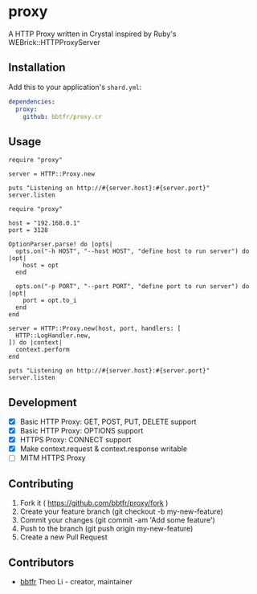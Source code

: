 # proxy

A HTTP Proxy written in Crystal inspired by Ruby's WEBrick::HTTPProxyServer

## Installation

Add this to your application's `shard.yml`:

```yaml
dependencies:
  proxy:
    github: bbtfr/proxy.cr
```

## Usage

```crystal
require "proxy"

server = HTTP::Proxy.new

puts "Listening on http://#{server.host}:#{server.port}"
server.listen
```


```crystal
require "proxy"

host = "192.168.0.1"
port = 3128

OptionParser.parse! do |opts|
  opts.on("-h HOST", "--host HOST", "define host to run server") do |opt|
    host = opt
  end

  opts.on("-p PORT", "--port PORT", "define port to run server") do |opt|
    port = opt.to_i
  end
end

server = HTTP::Proxy.new(host, port, handlers: [
  HTTP::LogHandler.new,
]) do |context|
  context.perform
end

puts "Listening on http://#{server.host}:#{server.port}"
server.listen
```

## Development

* [x] Basic HTTP Proxy: GET, POST, PUT, DELETE support
* [x] Basic HTTP Proxy: OPTIONS support
* [x] HTTPS Proxy: CONNECT support
* [x] Make context.request & context.response writable
* [ ] MITM HTTPS Proxy

## Contributing

1. Fork it ( https://github.com/bbtfr/proxy/fork )
2. Create your feature branch (git checkout -b my-new-feature)
3. Commit your changes (git commit -am 'Add some feature')
4. Push to the branch (git push origin my-new-feature)
5. Create a new Pull Request

## Contributors

- [bbtfr](https://github.com/bbtfr) Theo Li - creator, maintainer
